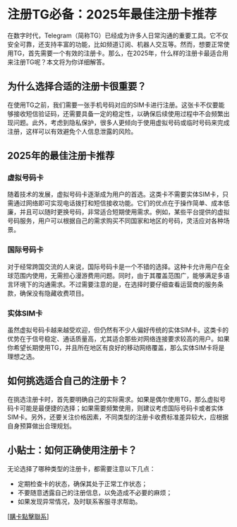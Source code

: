 # 注册TG必备：2025年最佳注册卡推荐

在数字时代，Telegram（简称TG）已经成为许多人日常沟通的重要工具。它不仅安全可靠，还支持丰富的功能，比如频道订阅、机器人交互等。然而，想要正常使用TG，首先需要一个有效的注册卡。那么，在2025年，什么样的注册卡最适合用来注册TG呢？本文将为你详细解答。

## 为什么选择合适的注册卡很重要？

在使用TG之前，我们需要一张手机号码对应的SIM卡进行注册。这张卡不仅要能够接收短信验证码，还需要具备一定的稳定性，以确保后续使用过程中不会频繁出现问题。此外，考虑到隐私保护，很多人更倾向于使用虚拟号码或临时号码来完成注册，这样可以有效避免个人信息泄露的风险。

## 2025年的最佳注册卡推荐

### 虚拟号码卡

随着技术的发展，虚拟号码卡逐渐成为用户的首选。这类卡不需要实体SIM卡，只需通过网络即可实现电话拨打和短信接收功能。它们的优点在于操作简单、成本低廉，并且可以随时更换号码，非常适合短期使用需求。例如，某些平台提供的虚拟号码服务，用户可以根据自己的需求购买不同国家和地区的号码，灵活应对各种场景。

### 国际号码卡

对于经常跨国交流的人来说，国际号码卡是一个不错的选择。这种卡允许用户在全球范围内使用，无需担心漫游费用问题。同时，由于其覆盖范围广，能够满足多语言环境下的沟通需求。不过需要注意的是，在选择时要仔细查看运营商的服务条款，确保没有隐藏收费项目。

### 实体SIM卡

虽然虚拟号码卡越来越受欢迎，但仍然有不少人偏好传统的实体SIM卡。这类卡的优势在于信号稳定、通话质量高，尤其适合那些对网络连接要求较高的用户。如果你希望长期使用TG，并且所在地区有良好的移动网络覆盖，那么实体SIM卡将是理想之选。

## 如何挑选适合自己的注册卡？

在挑选注册卡时，首先要明确自己的实际需求。如果是偶尔使用TG，那么虚拟号码卡可能是最便捷的选择；如果需要频繁使用，则建议考虑国际号码卡或者实体SIM卡。另外，还要关注价格因素，不同类型的注册卡收费标准差异较大，应根据自身预算做出合理规划。

## 小贴士：如何正确使用注册卡？

无论选择了哪种类型的注册卡，都需要注意以下几点：
- 定期检查卡的状态，确保其处于正常工作状态；
- 不要随意透露自己的注册信息，以免造成不必要的麻烦；
- 如果发现异常情况，及时联系客服寻求帮助。

[[購卡點擊聯系](https://t.me/s/esim1088)]